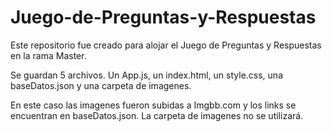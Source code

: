 # Juego-de-Preguntas-y-Respuestas
Este repositorio fue creado para alojar el Juego de Preguntas y Respuestas en la rama Master.

Se guardan 5 archivos. Un App.js, un index.html, un style.css, una baseDatos.json y una carpeta de imagenes.

En este caso las imagenes fueron subidas a Imgbb.com y los links se encuentran en baseDatos.json. La carpeta de imagenes no se utilizará.




